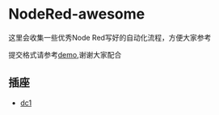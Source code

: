# NodeRed-awesome
这里会收集一些优秀Node Red写好的自动化流程，方便大家参考   

提交格式请参考[demo](./demo.md),谢谢大家配合




## 插座
* [dc1](./dc.md)